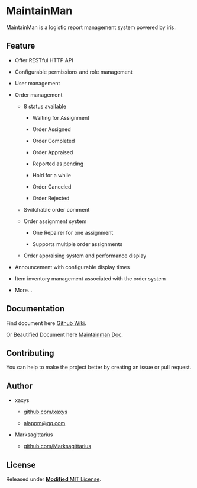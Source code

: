 # MaintainMan

MaintainMan is a logistic report management system powered by iris.

## Feature

- Offer RESTful HTTP API

- Configurable permissions and role management

- User management

- Order management

  - 8 status available

    - Waiting for Assignment

    - Order Assigned

    - Order Completed

    - Order Appraised

    - Reported as pending

    - Hold for a while

    - Order Canceled

    - Order Rejected

  - Switchable order comment

  - Order assignment system

    - One Repairer for one assignment

    - Supports multiple order assignments

  - Order appraising system and performance display

- Announcement  with configurable display times

- Item inventory management associated with the order system

- More...

## Documentation

Find document here [Github Wiki](https://github.com/xaxys/MaintainMan/wiki/API-Docs).

Or Beautified Document here [Maintainman Doc](https://maintainman.oasis.run/).

## Contributing

You can help to make the project better by creating an issue or pull request.

## Author

- xaxys

  - [github.com/xaxys](https://github.com/xaxys)

  - [alappm@qq.com](mailto:alappm@qq.com)

- Marksagittarius

  - [github.com/Marksagittarius](https://github.com/Marksagittarius)

## License

Released under [**Modified** MIT License](https://github.com/xaxys/MaintainMan/blob/master/LICENSE).
